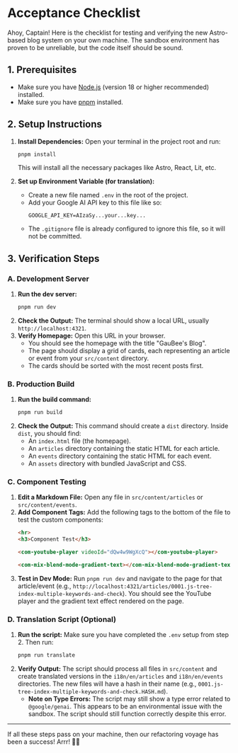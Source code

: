 # Acceptance Checklist

Ahoy, Captain! Here is the checklist for testing and verifying the new Astro-based blog system on your own machine. The sandbox environment has proven to be unreliable, but the code itself should be sound.

## 1. Prerequisites

- Make sure you have [Node.js](https://nodejs.org/) (version 18 or higher recommended) installed.
- Make sure you have [pnpm](https://pnpm.io/installation) installed.

## 2. Setup Instructions

1.  **Install Dependencies:** Open your terminal in the project root and run:
    ```bash
    pnpm install
    ```
    This will install all the necessary packages like Astro, React, Lit, etc.

2.  **Set up Environment Variable (for translation):**
    *   Create a new file named `.env` in the root of the project.
    *   Add your Google AI API key to this file like so:
        ```
        GOOGLE_API_KEY=AIzaSy...your...key...
        ```
    *   The `.gitignore` file is already configured to ignore this file, so it will not be committed.

## 3. Verification Steps

### A. Development Server

1.  **Run the dev server:**
    ```bash
    pnpm run dev
    ```
2.  **Check the Output:** The terminal should show a local URL, usually `http://localhost:4321`.
3.  **Verify Homepage:** Open this URL in your browser.
    *   You should see the homepage with the title "GauBee's Blog".
    *   The page should display a grid of cards, each representing an article or event from your `src/content` directory.
    *   The cards should be sorted with the most recent posts first.

### B. Production Build

1.  **Run the build command:**
    ```bash
    pnpm run build
    ```
2.  **Check the Output:** This command should create a `dist` directory. Inside `dist`, you should find:
    *   An `index.html` file (the homepage).
    *   An `articles` directory containing the static HTML for each article.
    *   An `events` directory containing the static HTML for each event.
    *   An `assets` directory with bundled JavaScript and CSS.

### C. Component Testing

1.  **Edit a Markdown File:** Open any file in `src/content/articles` or `src/content/events`.
2.  **Add Component Tags:** Add the following tags to the bottom of the file to test the custom components:
    ```html
    <hr>
    <h3>Component Test</h3>

    <com-youtube-player videoId="dQw4w9WgXcQ"></com-youtube-player>

    <com-mix-blend-mode-gradient-text></com-mix-blend-mode-gradient-text>
    ```
3.  **Test in Dev Mode:** Run `pnpm run dev` and navigate to the page for that article/event (e.g., `http://localhost:4321/articles/0001.js-tree-index-multiple-keywords-and-check`). You should see the YouTube player and the gradient text effect rendered on the page.

### D. Translation Script (Optional)

1.  **Run the script:** Make sure you have completed the `.env` setup from step 2. Then run:
    ```bash
    pnpm run translate
    ```
2.  **Verify Output:** The script should process all files in `src/content` and create translated versions in the `i18n/en/articles` and `i18n/en/events` directories. The new files will have a hash in their name (e.g., `0001.js-tree-index-multiple-keywords-and-check.HASH.md`).
    *   **Note on Type Errors:** The script may still show a type error related to `@google/genai`. This appears to be an environmental issue with the sandbox. The script should still function correctly despite this error.

---
If all these steps pass on your machine, then our refactoring voyage has been a success! Arrr! 🏴‍☠️
